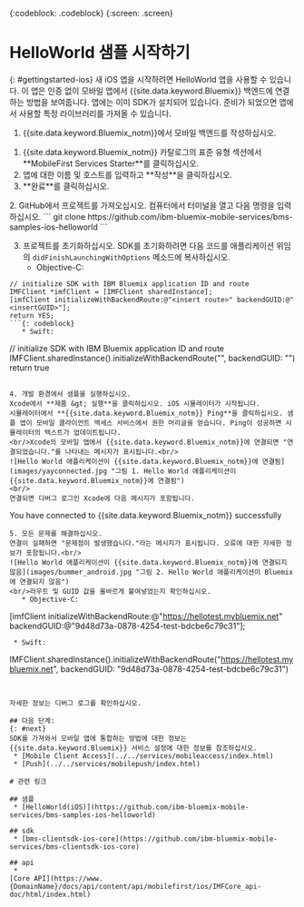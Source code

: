<!-- Attribute definitions -->
{:codeblock: .codeblock}
{:screen: .screen}

# HelloWorld 샘플 시작하기
{: #gettingstarted-ios}
새 iOS 앱을 시작하려면 HelloWorld 앱을 사용할 수 있습니다. 이 앱은 인증 없이 모바일 앱에서 {{site.data.keyword.Bluemix}} 백엔드에 연결하는 방법을 보여줍니다. 앱에는 이미 SDK가 설치되어 있습니다. 준비가 되었으면 앱에서 사용할 특정 라이브러리를 가져올 수 있습니다.

1. {{site.data.keyword.Bluemix_notm}}에서 모바일 백엔드를 작성하십시오.
<ol>
	<li>{{site.data.keyword.Bluemix_notm}} 카탈로그의 표준 유형 섹션에서 **MobileFirst Services Starter**를 클릭하십시오.</li>
    <li>앱에 대한 이름 및 호스트를 입력하고 **작성**을 클릭하십시오.</li>
    <li>**완료**를 클릭하십시오.</li>
</ol>
2. GitHub에서 프로젝트를 가져오십시오. 컴퓨터에서 터미널을 열고 다음 명령을 입력하십시오. 
```
git clone https://github.com/ibm-bluemix-mobile-services/bms-samples-ios-helloworld
```

3. 프로젝트를 초기화하십시오.
SDK를 초기화하려면 다음 코드를 애플리케이션 위임의 `didFinishLaunchingWithOptions` 메소드에 복사하십시오. 
   * Objective-C:
```
// initialize SDK with IBM Bluemix application ID and route
IMFClient *imfClient = [IMFClient sharedInstance];
[imfClient initializeWithBackendRoute:@"<insert route>" backendGUID:@"<insertGUID>"];
return YES;
```{: codeblock}
   * Swift:
```
// initialize SDK with IBM Bluemix application ID and route
IMFClient.sharedInstance().initializeWithBackendRoute("<insert route>", backendGUID: "<insertGUID>")
return true
```{: codeblock}

4. 개발 환경에서 샘플을 실행하십시오.
Xcode에서 **제품 &gt; 실행**을 클릭하십시오. iOS 시뮬레이터가 시작됩니다.
시뮬레이터에서 **{{site.data.keyword.Bluemix_notm}} Ping**을 클릭하십시오. 샘플 앱이 모바일 클라이언트 액세스 서비스에서 권한 머리글을 얻습니다. Ping이 성공하면 시뮬레이터의 텍스트가 업데이트됩니다.
<br/>Xcode의 모바일 앱에서 {{site.data.keyword.Bluemix_notm}}에 연결되면 "연결되었습니다."를 나타내는 메시지가 표시됩니다.<br/>
![Hello World 애플리케이션이 {{site.data.keyword.Bluemix_notm}}에 연결됨](images/yayconnected.jpg "그림 1. Hello World 애플리케이션이 {{site.data.keyword.Bluemix_notm}}에 연결됨")
<br/>
연결되면 디버그 로그인 Xcode에 다음 메시지가 포함됩니다.
```
You have connected to {{site.data.keyword.Bluemix_notm}} successfully
```
5. 모든 문제를 해결하십시오.
연결이 실패하면 "문제점이 발생했습니다."라는 메시지가 표시됩니다. 오류에 대한 자세한 정보가 포함됩니다.<br/>
![Hello World 애플리케이션이 {{site.data.keyword.Bluemix_notm}}에 연결되지 않음](images/bummer_android.jpg "그림 2. Hello World 애플리케이션이 Bluemix에 연결되지 않음")
<br/>라우트 및 GUID 값을 올바르게 붙여넣었는지 확인하십시오.
   * Objective-C:
  ```
[imfClient initializeWithBackendRoute:@"https://hellotest.mybluemix.net"
  backendGUID:@"9d48d73a-0878-4254-test-bdcbe6c79c31"];
  ``` {: codeblock}
   * Swift:
  ```
IMFClient.sharedInstance().initializeWithBackendRoute("https://hellotest.mybluemix.net", backendGUID: "9d48d73a-0878-4254-test-bdcbe6c79c31")
  ```{: codeblock}


자세한 정보는 디버그 로그를 확인하십시오.

## 다음 단계:
{: #next}
SDK를 가져와서 모바일 앱에 통합하는 방법에 대한 정보는 {{site.data.keyword.Bluemix}} 서비스 설정에 대한 정보를 참조하십시오.
   * [Mobile Client Access](../../services/mobileaccess/index.html)
   * [Push](../../services/mobilepush/index.html)

# 관련 링크

## 샘플
   * [HelloWorld(iOS)](https://github.com/ibm-bluemix-mobile-services/bms-samples-ios-helloworld)

## sdk
   * [bms-clientsdk-ios-core](https://github.com/ibm-bluemix-mobile-services/bms-clientsdk-ios-core)

## api
   *
[Core API](https://www.{DomainName}/docs/api/content/api/mobilefirst/ios/IMFCore_api-doc/html/index.html)

